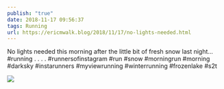 ```yaml
---
publish: "true"
date: 2018-11-17 09:56:37
tags: Running
url: https://ericmwalk.blog/2018/11/17/no-lights-needed.html
---
```


No lights needed this morning after the little bit of fresh snow last night... #running
.
.
.
.
#runnersofinstagram #run #snow #morningrun #morning #darksky #instarunners #myviewrunning #winterrunning #frozenlake #s2t

![](https://ericmwalk.blog/uploads/2022/240f5cc5dc.jpg)